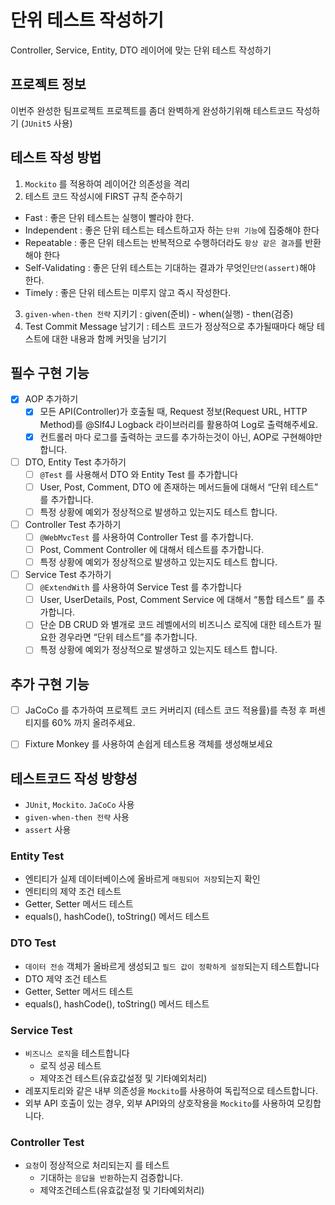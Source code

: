 # 단위 테스트 작성하기
Controller, Service, Entity, DTO 레이어에 맞는 단위 테스트 작성하기

## 프로젝트 정보
이번주 완성한 팀프로젝트 프로젝트를 좀더 완벽하게 완성하기위해 테스트코드 작성하기
(`JUnit5` 사용)

## 테스트 작성 방법
1. `Mockito` 를 적용하여 레이어간 의존성을 격리
2. 테스트 코드 작성시에 FIRST 규칙 준수하기
- Fast : 좋은 단위 테스트는 실행이 빨라야 한다.
- Independent : 좋은 단위 테스트는 테스트하고자 하는 `단위 기능`에 집중해야 한다
- Repeatable : 좋은 단위 테스트는 반복적으로 수행하더라도 `항상 같은 결과`를 반환해야 한다
- Self-Validating : 좋은 단위 테스트는 기대하는 결과가 무엇인`단언(assert)`해야 한다.
- Timely : 좋은 단위 테스트는 미루지 않고 즉시 작성한다.

3. `given-when-then 전략` 지키기 : given(준비) - when(실행) - then(검증)
4. Test Commit Message 남기기 : 테스트 코드가 정상적으로 추가될때마다 해당 테스트에 대한 내용과 함께 커밋을 남기기


## 필수 구현 기능

- [x] AOP 추가하기
  - [x] 모든 API(Controller)가 호출될 때, Request 정보(Request URL, HTTP Method)를
    @Slf4J Logback 라이브러리를  활용하여 Log로 출력해주세요.
  - [x] 컨트롤러 마다 로그를 출력하는 코드를 추가하는것이 아닌, AOP로 구현해야만 합니다.

- [ ] DTO, Entity Test 추가하기
  - [ ] `@Test` 를 사용해서 DTO 와 Entity Test 를 추가합니다
  - [ ] User, Post, Comment, DTO 에 존재하는 메서드들에 대해서 “단위 테스트” 를 추가합니다.
  - [ ] 특정 상황에 예외가 정상적으로 발생하고 있는지도 테스트 합니다.
  
- [ ] Controller Test 추가하기 
  - [ ] `@WebMvcTest` 를 사용하여 Controller Test 를 추가합니다.
  - [ ] Post, Comment Controller 에 대해서 테스트를 추가합니다.
  - [ ] 특정 상황에 예외가 정상적으로 발생하고 있는지도 테스트 합니다.

- [ ] Service Test 추가하기
  - [ ] `@ExtendWith` 를 사용하여 Service Test 를 추가합니다
  - [ ] User, UserDetails, Post, Comment Service 에 대해서 “통합 테스트” 를 추가합니다.
  - [ ] 단순 DB CRUD 와 별개로 코드 레벨에서의 비즈니스 로직에 대한 테스트가 필요한 경우라면 “단위 테스트”를 추가합니다.
  - [ ] 특정 상황에 예외가 정상적으로 발생하고 있는지도 테스트 합니다.

##  추가 구현 기능
- [ ] JaCoCo 를 추가하여 프로젝트 코드 커버리지 (테스트 코드 적용률)를 측정 후
  퍼센티지를 60% 까지 올려주세요.
- [ ]   Fixture Monkey 를 사용하여 손쉽게 테스트용 객체를 생성해보세요 


## 테스트코드 작성 방향성
- `JUnit`, `Mockito`. `JaCoCo` 사용
- `given-when-then 전략` 사용
- `assert` 사용

### Entity Test
- 엔티티가 실제 데이터베이스에 올바르게 `매핑되어 저장`되는지 확인
- 엔티티의 제약 조건 테스트
- Getter, Setter 메서드 테스트
- equals(), hashCode(), toString() 메서드 테스트


### DTO Test
- `데이터 전송` 객체가 올바르게 생성되고 `필드 값이 정확하게 설정`되는지 테스트합니다
- DTO 제약 조건 테스트
- Getter, Setter 메서드 테스트
- equals(), hashCode(), toString() 메서드 테스트


### Service Test
- `비즈니스 로직`을 테스트합니다
  - 로직 성공 테스트
  - 제약조건 테스트(유효값설정 및 기타예외처리)
- 레포지토리와 같은 내부 의존성을 `Mockito`를 사용하여 독립적으로 테스트합니다.
- 외부 API 호출이 있는 경우, 외부 API와의 상호작용을 `Mockito`를 사용하여 모킹합니다.


### Controller Test
- `요청`이 정상적으로 처리되는지 를 테스트
  - 기대하는 `응답을 반환`하는지 검증합니다.
  - 제약조건테스트(유효값설정 및 기타예외처리)
